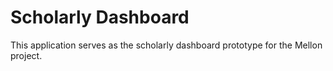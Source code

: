 # Scholarly Dashboard
This application serves as the scholarly dashboard prototype for the Mellon project.
